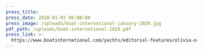 ```yaml
---
press_title:
press_date: 2020-01-03 00:00:00
press_image: /uploads/boat-international-january-2020.jpg
pdf_path: /uploads/boat-international-2020.pdf
press_link: >-
  https://www.boatinternational.com/yachts/editorial-features/olivia-o-inside-ulstein-verfts-88-metre-espen-oino-designed-explorer-yacht--42193
---
```

